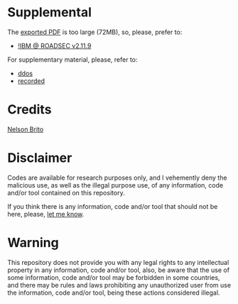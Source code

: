 # Supplemental
The [exported PDF](https://github.com/nbrito/talks/blob/master/2017/roadsec-sp/nbrito-dos.zipx) is too large (72MB), so, please, prefer to:
* [!IBM @ ROADSEC v2.11.9](https://prezi.com/o477-idx7ufu/ibm-roadsec-v2119/)

For supplementary material, please, refer to:
* [ddos](https://github.com/nbrito/research/tree/master/ddos)
* [recorded](https://www.youtube.com/watch?v=pd3LySbhT1Q)

# Credits
[Nelson Brito](mailto:nbrito@sekure.org)

# Disclaimer
Codes are available for research purposes only, and I vehemently deny the malicious use, as well as the illegal purpose use, of any information, code and/or tool contained on this repository.

If you think there is any information, code and/or tool that should not be here, please, [let me know](mailto:nbrito@sekure.org).

# Warning
This repository does not provide you with any legal rights to any intellectual property in any information, code and/or tool, also, be aware that the use of some information, code and/or tool may be forbidden in some countries, and there may be rules and laws prohibiting any unauthorized user from use the information, code and/or tool, being these actions considered illegal.
